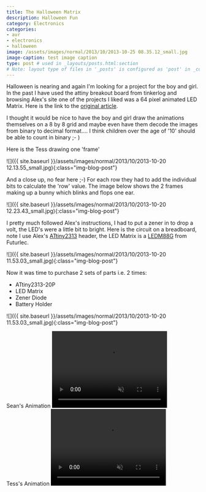 ```yaml
---
title: The Halloween Matrix
description: Halloween Fun
category: Electronics
categories:
- avr
- electronics
- halloween
image: /assets/images/normal/2013/10/2013-10-25 08.35.12_small.jpg
image-caption: test image caption
type: post # used in _layouts/posts.html:section
# Note: layout type of files in '_posts' is configured as 'post' in _config.yml
---
```

Halloween is nearing and again I'm looking for a project for the boy and girl. In the past I have used the attiny breakout board from tinkerlog and browsing Alex's site one of the projects I liked was a 64 pixel animated LED Matrix. Here is the link to the <a href="http://tinkerlog.com/howto/64pixels/">original article</a>.

I thought it would be nice to have the boy and girl draw the animations themselves on a 8 by 8 grid and maybe even have them decode the images from binary to decimal format.... I think children over the age of '10' should be able to count in binary ;- )

Here is the Tess drawing one 'frame'

![]({{ site.baseurl }}/assets/images/normal/2013/10/2013-10-20 12.13.55_small.jpg){:class="img-blog-post"}

And a close up, no fear here ;-) For each row they had to add the individual bits to calculate the 'row' value. The image below shows the 2 frames making up a bunny which blinks and flops one ear.

![]({{ site.baseurl }}/assets/images/normal/2013/10/2013-10-20 12.23.43_small.jpg){:class="img-blog-post"}

I pretty much followed Alex's instructions, I had to put a zener in to drop a volt, the LED's were a little bit to bright.
Here is the circuit on a breadboard, note I use Alex's <a href="http://tinkerlog.com/howto/tiny2313-header/">ATtiny2313</a> header, the LED Matrix is a <a href="http://www.futurlec.com/LED/LEDM88G.shtml">LEDM88G</a> from Futurlec.

![]({{ site.baseurl }}/assets/images/normal/2013/10/2013-10-20 11.53.03_small.jpg){:class="img-blog-post"}

Now it was time to purchase 2 sets of parts i.e. 2 times:
- ATtiny2313-20P
- LED Matrix
- Zener Diode
- Battery Holder

![]({{ site.baseurl }}/assets/images/normal/2013/10/2013-10-20 11.53.03_small.jpg){:class="img-blog-post"}


Sean's Animation 
<video width="300" height="200" muted loop autoplay>
    <source src="{{ site.baseurl }}/assets/video/normal/2013/10/MVI_3557.mp4" type="video/mp4"/>
    <source src="{{ site.baseurl }}/assets/video/normal/2013/10/MVI_3557.webm" type="video/webm"/> 
    Your Video does not support the video tag.
</video>
<br>
Tess's Animation
<video width="300" height="200" muted loop autoplay>
    <source src="{{ site.baseurl }}/assets/video/normal/2013/10/MVI_3558.mp4" type="video/mp4"/>
    <source src="{{ site.baseurl }}/assets/video/normal/2013/10/MVI_3558.webm" type="video/webm"/> 
    Your Video does not support the video tag.
</video>

